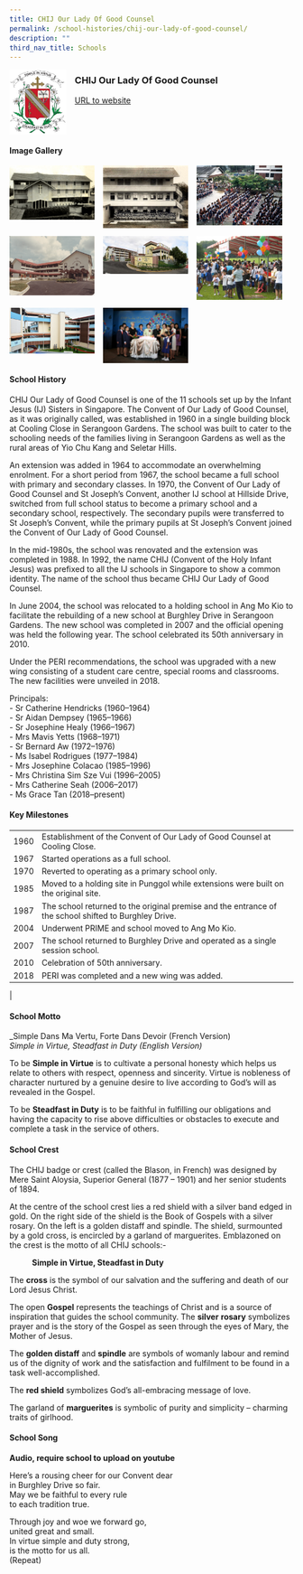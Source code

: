 ```yaml
---
title: CHIJ Our Lady Of Good Counsel
permalink: /school-histories/chij-our-lady-of-good-counsel/
description: ""
third_nav_title: Schools
---
```

<img src="/images/chijlady1.jpg" style="width:20%;margin-right:15px;" align = "left">

### **CHIJ Our Lady Of Good Counsel**
[URL to website](http://chijourladyofgoodcounsel.moe.edu.sg/)

<br clear="left">

#### **Image Gallery**

<p><a href="https://staging.d1yxymztqoj7qn.amplifyapp.com/images/chijlady2.jpg">  
<img src="/images/chijlady2.jpg" style="width:30%;margin-right:15px;" align = "left">
</a></p>

<p><a href="https://staging.d1yxymztqoj7qn.amplifyapp.com/images/chijlady3.jpg">  
<img src="/images/chijlady3.jpg" style="width:30%;margin-right:15px;" align = "left">
</a></p>

<p><a href="https://staging.d1yxymztqoj7qn.amplifyapp.com/images/chijlady4.jpg">  
<img src="/images/chijlady4.jpg" style="width:30%;margin-right:15px;" align = "left">
</a></p>

<br clear="left">

<p><a href="https://staging.d1yxymztqoj7qn.amplifyapp.com/images/chijlady5.jpg">  
<img src="/images/chijlady5.jpg" style="width:30%;margin-right:15px;" align = "left">
</a></p>

<p><a href="https://staging.d1yxymztqoj7qn.amplifyapp.com/images/chijlady6.jpg">  
<img src="/images/chijlady6.jpg" style="width:30%;margin-right:15px;" align = "left">
</a></p>

<p><a href="https://staging.d1yxymztqoj7qn.amplifyapp.com/images/chijlady7.jpg">  
<img src="/images/chijlady7.jpg" style="width:30%;margin-right:15px;" align = "left">
</a></p>

<br clear="left">

<p><a href="https://staging.d1yxymztqoj7qn.amplifyapp.com/images/chijlady8.jpg">  
<img src="/images/chijlady8.jpg" style="width:30%;margin-right:15px;" align = "left">
</a></p>

<p><a href="https://staging.d1yxymztqoj7qn.amplifyapp.com/images/chijlady9.jpg">  
<img src="/images/chijlady9.jpg" style="width:30%;margin-right:15px;" align = "left">
</a></p>

<br clear="left">

#### **School History**
CHIJ Our Lady of Good Counsel is one of the 11 schools set up by the Infant Jesus (IJ) Sisters in Singapore. The Convent of Our Lady of Good Counsel, as it was originally called, was established in 1960 in a single building block at Cooling Close in Serangoon Gardens. The school was built to cater to the schooling needs of the families living in Serangoon Gardens as well as the rural areas of Yio Chu Kang and Seletar Hills.  
  
An extension was added in 1964 to accommodate an overwhelming enrolment. For a short period from 1967, the school became a full school with primary and secondary classes. In 1970, the Convent of Our Lady of Good Counsel and St Joseph’s Convent, another IJ school at Hillside Drive, switched from full school status to become a primary school and a secondary school, respectively. The secondary pupils were transferred to St Joseph’s Convent, while the primary pupils at St Joseph’s Convent joined the Convent of Our Lady of Good Counsel.  
  
In the mid-1980s, the school was renovated and the extension was completed in 1988. In 1992, the name CHIJ (Convent of the Holy Infant Jesus) was prefixed to all the IJ schools in Singapore to show a common identity. The name of the school thus became CHIJ Our Lady of Good Counsel.  
  
In June 2004, the school was relocated to a holding school in Ang Mo Kio to facilitate the rebuilding of a new school at Burghley Drive in Serangoon Gardens. The new school was completed in 2007 and the official opening was held the following year. The school celebrated its 50th anniversary in 2010.  
  
Under the PERI recommendations, the school was upgraded with a new wing consisting of a student care centre, special rooms and classrooms. The new facilities were unveiled in 2018.

Principals:<br>
\- Sr Catherine Hendricks (1960–1964)<br>
\- Sr Aidan Dempsey (1965–1966)<br>
\- Sr Josephine Healy (1966–1967)<br>
\- Mrs Mavis Yetts (1968–1971)<br>
\- Sr Bernard Aw (1972–1976)<br>
\- Ms Isabel Rodrigues (1977–1984)<br>
\- Mrs Josephine Colacao (1985–1996)<br>
\- Mrs Christina Sim Sze Vui (1996–2005)<br>
\- Mrs Catherine Seah (2006–2017)<br>
\- Ms Grace Tan (2018–present)

#### **Key Milestones**

|  |  |
|:---:|---|
| 1960 | Establishment of the Convent of Our Lady of Good Counsel at Cooling Close. |
| 1967 | Started operations as a full school. |
| 1970 | Reverted to operating as a primary school only. |
| 1985 | Moved to a holding site in Punggol while extensions were built on the original site. |
| 1987 | The school returned to the original premise and the entrance of the school shifted to Burghley Drive. |
| 2004 | Underwent PRIME and school moved to Ang Mo Kio. |
| 2007 | The school returned to Burghley Drive and operated as a single session school. |
| 2010 | Celebration of 50th anniversary. |
| 2018 | PERI was completed and a new wing was added. |
|

#### **School Motto**
_Simple Dans Ma Vertu, Forte Dans Devoir (French Version)<br>
_Simple in Virtue, Steadfast in Duty (English Version)_

To be **Simple in Virtue** is to cultivate a personal honesty which helps us relate to others with respect, openness and sincerity. Virtue is nobleness of character nurtured by a genuine desire to live according to God’s will as revealed in the Gospel.

To be **Steadfast in Duty** is to be faithful in fulfilling our obligations and having the capacity to rise above difficulties or obstacles to execute and complete a task in the service of others.

#### **School Crest**
The CHIJ badge or crest (called the Blason, in French) was designed by Mere Saint Aloysia, Superior General (1877 – 1901) and her senior students of 1894.

At the centre of the school crest lies a red shield with a silver band edged in gold. On the right side of the shield is the Book of Gospels with a silver rosary. On the left is a golden distaff and spindle. The shield, surmounted by a gold cross, is encircled by a garland of marguerites. Emblazoned on the crest is the motto of all CHIJ schools:-

<figure><figcaption><strong>  
Simple in Virtue, Steadfast in Duty
</strong></figcaption>  
</figure>

The **cross** is the symbol of our salvation and the suffering and death of our Lord Jesus Christ.

The open **Gospel** represents the teachings of Christ and is a source of inspiration that guides the school community. The **silver** **rosary** symbolizes prayer and is the story of the Gospel as seen through the eyes of Mary, the Mother of Jesus.

The **golden distaff** and **spindle** are symbols of womanly labour and remind us of the dignity of work and the satisfaction and fulfilment to be found in a task well-accomplished.

The **red shield** symbolizes God’s all-embracing message of love.

The garland of **marguerites** is symbolic of purity and simplicity – charming traits of girlhood.

#### **School Song**
**Audio, require school to upload on youtube**

Here’s a rousing cheer for our Convent dear<br>
in Burghley Drive so fair.<br>
May we be faithful to every rule<br>
to each tradition true.

Through joy and woe we forward go,<br>
united great and small.<br>
In virtue simple and duty strong,<br>
is the motto for us all.<br>
(Repeat)